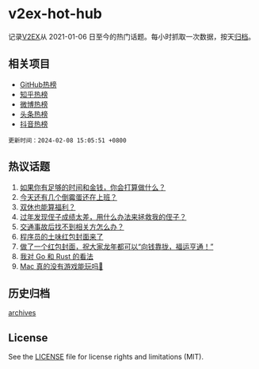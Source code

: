 # v2ex-hot-hub

 记录[V2EX](https://www.v2ex.com/)从 2021-01-06 日至今的热门话题。每小时抓取一次数据，按天[归档](archives)。
 
 ## 相关项目

- [GitHub热榜](https://github.com/it985/github-hot-hub)
- [知乎热榜](https://github.com/it985/zhihu-hot-hub)
- [微博热榜](https://github.com/it985/weibo-hot-hub)
- [头条热榜](https://github.com/it985/toutiao-hot-hub)
- [抖音热榜](https://github.com/it985/douyin-hot-hub)


 `更新时间：2024-02-08 15:05:51 +0800`

## 热议话题

1. [如果你有足够的时间和金钱，你会打算做什么？](https://www.v2ex.com/t/1014884)
1. [今天还有几个倒霉蛋还在上班？](https://www.v2ex.com/t/1014987)
1. [双休也能算福利？](https://www.v2ex.com/t/1014980)
1. [过年发现侄子成绩太差，用什么办法来拯救我的侄子？](https://www.v2ex.com/t/1014985)
1. [交通事故后找不到相关方怎么办？](https://www.v2ex.com/t/1014887)
1. [程序员的土味红包封面来了](https://www.v2ex.com/t/1014878)
1. [做了一个红包封面，祝大家龙年都可以“向钱靠拢，福运亨通！”](https://www.v2ex.com/t/1014950)
1. [我对 Go 和 Rust 的看法](https://www.v2ex.com/t/1014883)
1. [Mac 真的没有游戏能玩吗🥺](https://www.v2ex.com/t/1014981)

## 历史归档

[archives](archives)

## License

See the [LICENSE](LICENSE) file for license rights and limitations (MIT).
